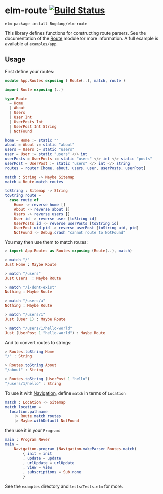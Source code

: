 # elm-route [![Build Status](https://travis-ci.org/Bogdanp/elm-route.svg)](https://travis-ci.org/Bogdanp/elm-route)

``` shell
elm package install Bogdanp/elm-route
```

This library defines functions for constructing route parsers.  See
the documentation of the [Route][route] module for more information.
A full example is available at `examples/app`.

## Usage

First define your routes:

```elm
module App.Routes exposing ( Route(..), match, route )

import Route exposing (..)

type Route
  = Home
  | About
  | Users
  | User Int
  | UserPosts Int
  | UserPost Int String
  | NotFound

home = Home := static ""
about = About := static "about"
users = Users := static "users"
user = User := static "users" </> int
userPosts = UserPosts := static "users" </> int </> static "posts"
userPost = UserPost := static "users" </> int </> string
routes = router [home, about, users, user, userPosts, userPost]

match : String -> Maybe Sitemap
match = Route.match routes

toString : Sitemap -> String
toString route =
  case route of
    Home -> reverse home []
    About -> reverse about []
    Users -> reverse users []
    User id -> reverse user [toString id]
    UserPosts id -> reverse userPosts [toString id]
    UserPost uid pid -> reverse userPost [toString uid, pid]
    NotFound -> Debug.crash "cannot route to NotFound"
```

You may then use them to match routes:

```elm
> import App.Routes as Routes exposing (Route(..), match)

> match "/"
Just Home : Maybe Route

> match "/users"
Just Users  : Maybe Route

> match "/i-dont-exist"
Nothing : Maybe Route

> match "/users/a"
Nothing : Maybe Route

> match "/users/1"
Just (User 1) : Maybe Route

> match "/users/1/hello-world"
Just (UserPost 1 "hello-world") : Maybe Route
```

And to convert routes to strings:

```elm
> Routes.toString Home
"/" : String

> Routes.toString About
"/about" : String

> Routes.toString (UserPost 1 "hello")
"/users/1/hello" : String
```

To use it with [Navigation][nav], define `match` in terms of `Location`

``` elm
match : Location -> Sitemap
match location =
  location.pathname
    |> Route.match routes
    |> Maybe.withDefault NotFound
```

then use it in your `Program`:

``` elm
main : Program Never
main =
    Navigation.program (Navigation.makeParser Routes.match)
        { init = init
        , update = update
        , urlUpdate = urlUpdate
        , view = view
        , subscriptions = Sub.none
        }
```

See the `examples` directory and `tests/Tests.elm` for more.


[route]: http://package.elm-lang.org/packages/Bogdanp/elm-route/latest/Route
[nav]: http://package.elm-lang.org/packages/elm-lang/navigation/latest
